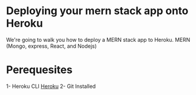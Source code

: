 # Deploying your mern stack app onto Heroku
We're going to walk you how to deploy a MERN stack app to Heroku.
MERN (Mongo, express, React, and Nodejs)

# Perequesites


1- Heroku CLI
[Heroku](https://dashboard.heroku.com/)
2- Git Installed

